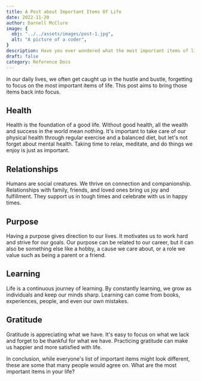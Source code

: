 ```yaml
---
title: A Post about Important Items Of Life
date: 2022-11-20
author: Darnell McClure
image: {
  obj: "../../assets/images/post-1.jpg",
  alt: "A picture of a coder",
}
description: Have you ever wondered what the most important items of life are? Well, wonder no more!
draft: false
category: Reference Docs
---
```


In our daily lives, we often get caught up in the hustle and bustle, forgetting to focus on the most important items of life. This post aims to bring those items back into focus.

## Health

Health is the foundation of a good life. Without good health, all the wealth and success in the world mean nothing. It's important to take care of our physical health through regular exercise and a
balanced diet, but let's not forget about mental health. Taking time to relax, meditate, and do things we enjoy is just as important.

## Relationships

Humans are social creatures. We thrive on connection and companionship. Relationships with family, friends, and loved ones bring us joy and fulfillment. They support us in tough times and celebrate
with us in happy times.

## Purpose

Having a purpose gives direction to our lives. It motivates us to work hard and strive for our goals. Our purpose can be related to our career, but it can also be something else like a hobby, a cause
we care about, or a role we value such as being a parent or a friend.

## Learning

Life is a continuous journey of learning. By constantly learning, we grow as individuals and keep our minds sharp. Learning can come from books, experiences, people, and even our own mistakes.

## Gratitude

Gratitude is appreciating what we have. It's easy to focus on what we lack and forget to be thankful for what we have. Practicing gratitude can make us happier and more satisfied with life.

In conclusion, while everyone's list of important items might look different, these are some that many people would agree on. What are the most important items in your life?
